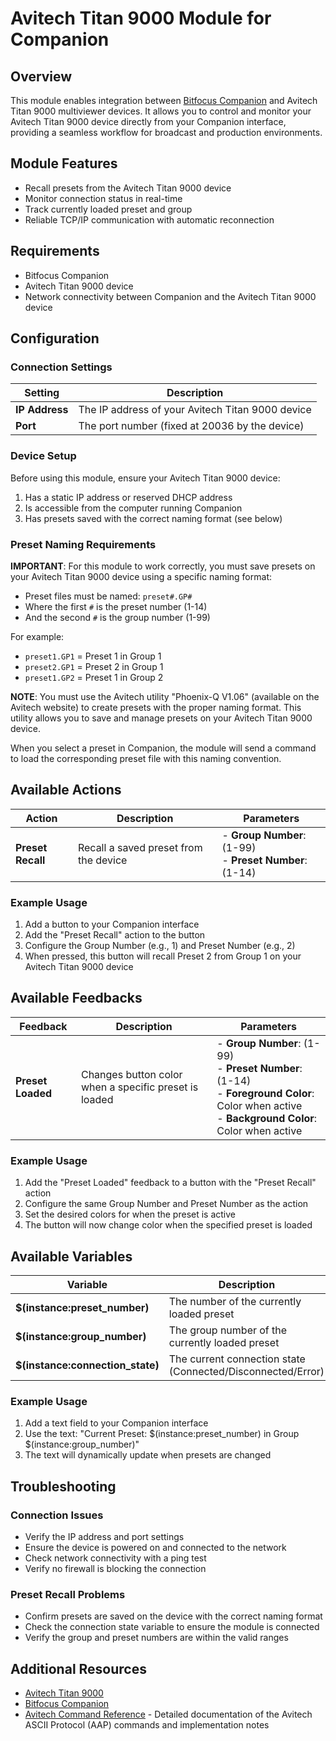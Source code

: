 # Avitech Titan 9000 Module for Companion

## Overview

This module enables integration between [Bitfocus Companion](https://bitfocus.io/companion/) and Avitech Titan 9000 multiviewer devices. It allows you to control and monitor your Avitech Titan 9000 device directly from your Companion interface, providing a seamless workflow for broadcast and production environments.

## Module Features

- Recall presets from the Avitech Titan 9000 device
- Monitor connection status in real-time
- Track currently loaded preset and group
- Reliable TCP/IP communication with automatic reconnection

## Requirements

- Bitfocus Companion
- Avitech Titan 9000 device
- Network connectivity between Companion and the Avitech Titan 9000 device

## Configuration

### Connection Settings

| Setting        | Description                                      |
| -------------- | ------------------------------------------------ |
| **IP Address** | The IP address of your Avitech Titan 9000 device |
| **Port**       | The port number (fixed at 20036 by the device)   |

### Device Setup

Before using this module, ensure your Avitech Titan 9000 device:

1. Has a static IP address or reserved DHCP address
2. Is accessible from the computer running Companion
3. Has presets saved with the correct naming format (see below)

### Preset Naming Requirements

**IMPORTANT**: For this module to work correctly, you must save presets on your Avitech Titan 9000 device using a specific naming format:

- Preset files must be named: `preset#.GP#`
- Where the first `#` is the preset number (1-14)
- And the second `#` is the group number (1-99)

For example:

- `preset1.GP1` = Preset 1 in Group 1
- `preset2.GP1` = Preset 2 in Group 1
- `preset1.GP2` = Preset 1 in Group 2

**NOTE**: You must use the Avitech utility "Phoenix-Q V1.06" (available on the Avitech website) to create presets with the proper naming format. This utility allows you to save and manage presets on your Avitech Titan 9000 device.

When you select a preset in Companion, the module will send a command to load the corresponding preset file with this naming convention.

## Available Actions

| Action            | Description                           | Parameters                                                |
| ----------------- | ------------------------------------- | --------------------------------------------------------- |
| **Preset Recall** | Recall a saved preset from the device | - **Group Number**: (1-99)<br>- **Preset Number**: (1-14) |

### Example Usage

1. Add a button to your Companion interface
2. Add the "Preset Recall" action to the button
3. Configure the Group Number (e.g., 1) and Preset Number (e.g., 2)
4. When pressed, this button will recall Preset 2 from Group 1 on your Avitech Titan 9000 device

## Available Feedbacks

| Feedback          | Description                                           | Parameters                                                                                                                                          |
| ----------------- | ----------------------------------------------------- | --------------------------------------------------------------------------------------------------------------------------------------------------- |
| **Preset Loaded** | Changes button color when a specific preset is loaded | - **Group Number**: (1-99)<br>- **Preset Number**: (1-14)<br>- **Foreground Color**: Color when active<br>- **Background Color**: Color when active |

### Example Usage

1. Add the "Preset Loaded" feedback to a button with the "Preset Recall" action
2. Configure the same Group Number and Preset Number as the action
3. Set the desired colors for when the preset is active
4. The button will now change color when the specified preset is loaded

## Available Variables

| Variable                         | Description                                                 |
| -------------------------------- | ----------------------------------------------------------- |
| **$(instance:preset_number)**    | The number of the currently loaded preset                   |
| **$(instance:group_number)**     | The group number of the currently loaded preset             |
| **$(instance:connection_state)** | The current connection state (Connected/Disconnected/Error) |

### Example Usage

1. Add a text field to your Companion interface
2. Use the text: "Current Preset: $(instance:preset_number) in Group $(instance:group_number)"
3. The text will dynamically update when presets are changed

## Troubleshooting

### Connection Issues

- Verify the IP address and port settings
- Ensure the device is powered on and connected to the network
- Check network connectivity with a ping test
- Verify no firewall is blocking the connection

### Preset Recall Problems

- Confirm presets are saved on the device with the correct naming format
- Check the connection state variable to ensure the module is connected
- Verify the group and preset numbers are within the valid ranges

## Additional Resources

- [Avitech Titan 9000](https://www.avitechvideo.com/products/titan-9000)
- [Bitfocus Companion](https://bitfocus.io/companion/)
- [Avitech Command Reference](../avitech_commands.md) - Detailed documentation of the Avitech ASCII Protocol (AAP) commands and implementation notes
